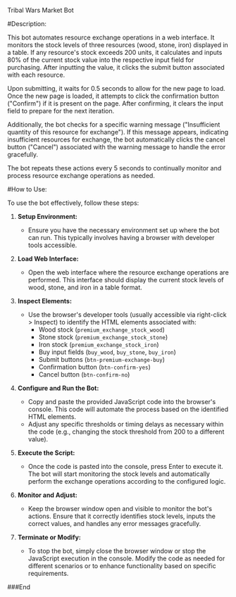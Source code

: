 Tribal Wars Market Bot

#Description:

This bot automates resource exchange operations in a web interface. It monitors the stock levels of three resources (wood, stone, iron) displayed in a table. If any resource's stock exceeds 200 units, it calculates and inputs 80% of the current stock value into the respective input field for purchasing. After inputting the value, it clicks the submit button associated with each resource.

Upon submitting, it waits for 0.5 seconds to allow for the new page to load. Once the new page is loaded, it attempts to click the confirmation button ("Confirm") if it is present on the page. After confirming, it clears the input field to prepare for the next iteration.

Additionally, the bot checks for a specific warning message ("Insufficient quantity of this resource for exchange"). If this message appears, indicating insufficient resources for exchange, the bot automatically clicks the cancel button ("Cancel") associated with the warning message to handle the error gracefully.

The bot repeats these actions every 5 seconds to continually monitor and process resource exchange operations as needed.

#How to Use:

To use the bot effectively, follow these steps:

1. **Setup Environment:**
   - Ensure you have the necessary environment set up where the bot can run. This typically involves having a browser with developer tools accessible.

2. **Load Web Interface:**
   - Open the web interface where the resource exchange operations are performed. This interface should display the current stock levels of wood, stone, and iron in a table format.

3. **Inspect Elements:**
   - Use the browser's developer tools (usually accessible via right-click > Inspect) to identify the HTML elements associated with:
     - Wood stock (`premium_exchange_stock_wood`)
     - Stone stock (`premium_exchange_stock_stone`)
     - Iron stock (`premium_exchange_stock_iron`)
     - Buy input fields (`buy_wood`, `buy_stone`, `buy_iron`)
     - Submit buttons (`btn-premium-exchange-buy`)
     - Confirmation button (`btn-confirm-yes`)
     - Cancel button (`btn-confirm-no`)

4. **Configure and Run the Bot:**
   - Copy and paste the provided JavaScript code into the browser's console. This code will automate the process based on the identified HTML elements.
   - Adjust any specific thresholds or timing delays as necessary within the code (e.g., changing the stock threshold from 200 to a different value).

5. **Execute the Script:**
   - Once the code is pasted into the console, press Enter to execute it. The bot will start monitoring the stock levels and automatically perform the exchange operations according to the configured logic.

6. **Monitor and Adjust:**
   - Keep the browser window open and visible to monitor the bot's actions. Ensure that it correctly identifies stock levels, inputs the correct values, and handles any error messages gracefully.

7. **Terminate or Modify:**
   - To stop the bot, simply close the browser window or stop the JavaScript execution in the console. Modify the code as needed for different scenarios or to enhance functionality based on specific requirements.




###End

